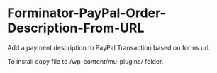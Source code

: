 # Forminator-PayPal-Order-Description-From-URL

Add a payment description to PayPal Transaction based on forms url.

To install copy file to /wp-content/mu-plugins/ folder.
